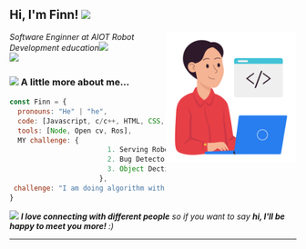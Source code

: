 <h2> Hi, I'm Finn! <img src="https://media.giphy.com/media/mGcNjsfWAjY5AEZNw6/giphy.gif" width="50"></h2>
<img align='right' src="free-sticker-developer-9394519.png" width="230">
<p><em>Software Enginner at AIOT Robot Development education<img src="https://media.giphy.com/media/fYSnHlufseco8Fh93Z/giphy.gif" width="30"></br><img src="https://media.giphy.com/media/WUlplcMpOCEmTGBtBW/giphy.gif" width="30"> 
</em></p>



### <img src="https://media.giphy.com/media/VgCDAzcKvsR6OM0uWg/giphy.gif" width="50"> A little more about me...  

```javascript
const Finn = {
  pronouns: "He" | "he",
  code: [Javascript, c/c++, HTML, CSS, Python,],
  tools: [Node, Open cv, Ros],
  MY challenge: {
                        1. Serving Robot",
                        2. Bug Detector",
                        3. Object Dection And Tracking Camera"
                      },
 challenge: "I am doing algorithm with C/C++"
}
```

<img src="https://media.giphy.com/media/LnQjpWaON8nhr21vNW/giphy.gif" width="60"> <em><b>I love connecting with different people</b> so if you want to say <b>hi, I'll be happy to meet you more!</b> :)</em>

---
